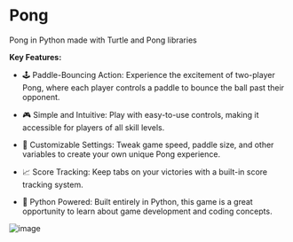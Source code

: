 # Pong
Pong in Python made with Turtle and Pong libraries

**Key Features:**
- 🕹️ Paddle-Bouncing Action: Experience the excitement of two-player Pong, where each player controls a paddle to bounce the ball past their opponent.

- 🎮 Simple and Intuitive: Play with easy-to-use controls, making it accessible for players of all skill levels.

- 🌈 Customizable Settings: Tweak game speed, paddle size, and other variables to create your own unique Pong experience.

- 📈 Score Tracking: Keep tabs on your victories with a built-in score tracking system.

- 🐍 Python Powered: Built entirely in Python, this game is a great opportunity to learn about game development and coding concepts.

![image](https://user-images.githubusercontent.com/105403944/186520153-18d2da76-11b6-4c6c-b322-2cf2eb1792c1.png)
